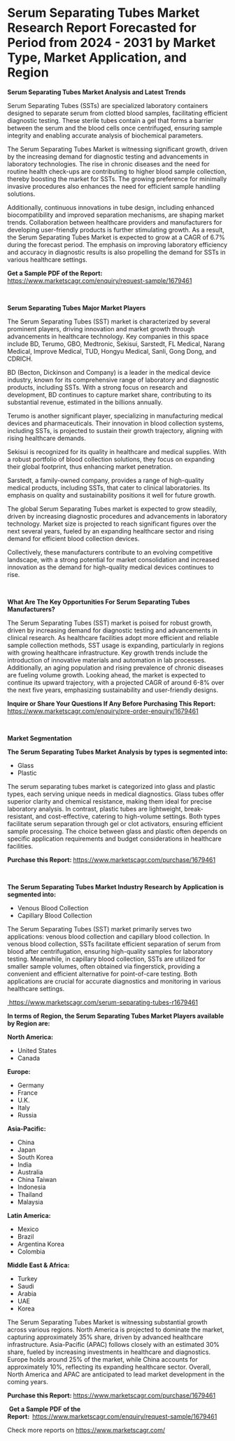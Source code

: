 <p><h1>Serum Separating Tubes Market Research Report Forecasted for Period from 2024 -  2031 by Market Type, Market Application, and Region</h1></p><p><strong>Serum Separating Tubes Market Analysis and Latest Trends</strong></p>
<p><p>Serum Separating Tubes (SSTs) are specialized laboratory containers designed to separate serum from clotted blood samples, facilitating efficient diagnostic testing. These sterile tubes contain a gel that forms a barrier between the serum and the blood cells once centrifuged, ensuring sample integrity and enabling accurate analysis of biochemical parameters. </p><p>The Serum Separating Tubes Market is witnessing significant growth, driven by the increasing demand for diagnostic testing and advancements in laboratory technologies. The rise in chronic diseases and the need for routine health check-ups are contributing to higher blood sample collection, thereby boosting the market for SSTs. The growing preference for minimally invasive procedures also enhances the need for efficient sample handling solutions.</p><p>Additionally, continuous innovations in tube design, including enhanced biocompatibility and improved separation mechanisms, are shaping market trends. Collaboration between healthcare providers and manufacturers for developing user-friendly products is further stimulating growth. As a result, the Serum Separating Tubes Market is expected to grow at a CAGR of 6.7% during the forecast period. The emphasis on improving laboratory efficiency and accuracy in diagnostic results is also propelling the demand for SSTs in various healthcare settings.</p></p>
<p><strong>Get a Sample PDF of the Report:&nbsp;</strong> <a href="https://www.marketscagr.com/enquiry/request-sample/1679461?utm_campaign=1995&utm_medium=2&utm_source=Github&utm_content=ia&utm_term=28122024&utm_id=serum-separating-tubes">https://www.marketscagr.com/enquiry/request-sample/1679461</a></p>
<p>&nbsp;</p>
<p><strong>Serum Separating Tubes Major Market Players</strong></p>
<p><p>The Serum Separating Tubes (SST) market is characterized by several prominent players, driving innovation and market growth through advancements in healthcare technology. Key companies in this space include BD, Terumo, GBO, Medtronic, Sekisui, Sarstedt, FL Medical, Narang Medical, Improve Medical, TUD, Hongyu Medical, Sanli, Gong Dong, and CDRICH.</p><p>BD (Becton, Dickinson and Company) is a leader in the medical device industry, known for its comprehensive range of laboratory and diagnostic products, including SSTs. With a strong focus on research and development, BD continues to capture market share, contributing to its substantial revenue, estimated in the billions annually.</p><p>Terumo is another significant player, specializing in manufacturing medical devices and pharmaceuticals. Their innovation in blood collection systems, including SSTs, is projected to sustain their growth trajectory, aligning with rising healthcare demands.</p><p>Sekisui is recognized for its quality in healthcare and medical supplies. With a robust portfolio of blood collection solutions, they focus on expanding their global footprint, thus enhancing market penetration.</p><p>Sarstedt, a family-owned company, provides a range of high-quality medical products, including SSTs, that cater to clinical laboratories. Its emphasis on quality and sustainability positions it well for future growth.</p><p>The global Serum Separating Tubes market is expected to grow steadily, driven by increasing diagnostic procedures and advancements in laboratory technology. Market size is projected to reach significant figures over the next several years, fueled by an expanding healthcare sector and rising demand for efficient blood collection devices.</p><p>Collectively, these manufacturers contribute to an evolving competitive landscape, with a strong potential for market consolidation and increased innovation as the demand for high-quality medical devices continues to rise.</p></p>
<p>&nbsp;</p>
<p><strong>What Are The Key Opportunities For Serum Separating Tubes Manufacturers?</strong></p>
<p><p>The Serum Separating Tubes (SST) market is poised for robust growth, driven by increasing demand for diagnostic testing and advancements in clinical research. As healthcare facilities adopt more efficient and reliable sample collection methods, SST usage is expanding, particularly in regions with growing healthcare infrastructure. Key growth trends include the introduction of innovative materials and automation in lab processes. Additionally, an aging population and rising prevalence of chronic diseases are fueling volume growth. Looking ahead, the market is expected to continue its upward trajectory, with a projected CAGR of around 6-8% over the next five years, emphasizing sustainability and user-friendly designs.</p></p>
<p><strong>Inquire or Share Your Questions If Any Before Purchasing This Report:</strong> <a href="https://www.marketscagr.com/enquiry/pre-order-enquiry/1679461?utm_campaign=1995&utm_medium=2&utm_source=Github&utm_content=ia&utm_term=28122024&utm_id=serum-separating-tubes">https://www.marketscagr.com/enquiry/pre-order-enquiry/1679461</a></p>
<p>&nbsp;</p>
<p><strong>Market Segmentation</strong></p>
<p><strong>The Serum Separating Tubes Market Analysis by types is segmented into:</strong></p>
<p><ul><li>Glass</li><li>Plastic</li></ul></p>
<p><p>The serum separating tubes market is categorized into glass and plastic types, each serving unique needs in medical diagnostics. Glass tubes offer superior clarity and chemical resistance, making them ideal for precise laboratory analysis. In contrast, plastic tubes are lightweight, break-resistant, and cost-effective, catering to high-volume settings. Both types facilitate serum separation through gel or clot activators, ensuring efficient sample processing. The choice between glass and plastic often depends on specific application requirements and budget considerations in healthcare facilities.</p></p>
<p><strong>Purchase this Report:&nbsp;</strong><a href="https://www.marketscagr.com/purchase/1679461?utm_campaign=1995&utm_medium=2&utm_source=Github&utm_content=ia&utm_term=28122024&utm_id=serum-separating-tubes">https://www.marketscagr.com/purchase/1679461</a></p>
<p>&nbsp;</p>
<p><strong>The Serum Separating Tubes Market Industry Research by Application is segmented into:</strong></p>
<p><ul><li>Venous Blood Collection</li><li>Capillary Blood Collection</li></ul></p>
<p><p>The Serum Separating Tubes (SST) market primarily serves two applications: venous blood collection and capillary blood collection. In venous blood collection, SSTs facilitate efficient separation of serum from blood after centrifugation, ensuring high-quality samples for laboratory testing. Meanwhile, in capillary blood collection, SSTs are utilized for smaller sample volumes, often obtained via fingerstick, providing a convenient and efficient alternative for point-of-care testing. Both applications are crucial for accurate diagnostics and monitoring in various healthcare settings.</p></p>
<p><a href="https://www.marketscagr.com/serum-separating-tubes-r1679461?utm_campaign=1995&utm_medium=2&utm_source=Github&utm_content=ia&utm_term=28122024&utm_id=serum-separating-tubes">&nbsp;https://www.marketscagr.com/serum-separating-tubes-r1679461</a></p>
<p><strong>In terms of Region, the Serum Separating Tubes Market Players available by Region are:</strong></p>
<p>
    <p> <strong> North America: </strong>
        <ul>
            <li>United States</li>
            <li>Canada</li>
        </ul>
        </p> 
    <p> <strong> Europe: </strong>
        <ul>
            <li>Germany</li>
            <li>France</li>
            <li>U.K.</li>
            <li>Italy</li>
            <li>Russia</li>
        </ul>
        </p> 
    <p> <strong> Asia-Pacific: </strong>
        <ul>
            <li>China</li>
            <li>Japan</li>
            <li>South Korea</li>
            <li>India</li>
            <li>Australia</li>
            <li>China Taiwan</li>
            <li>Indonesia</li>
            <li>Thailand</li>
            <li>Malaysia</li>
        </ul>
        </p> 
    <p> <strong> Latin America: </strong>
        <ul>
            <li>Mexico</li>
            <li>Brazil</li>
            <li>Argentina Korea</li>
            <li>Colombia</li>
        </ul>
        </p> 
    <p> <strong> Middle East & Africa: </strong>
        <ul>
            <li>Turkey</li>
            <li>Saudi</li>
            <li>Arabia</li>
            <li>UAE</li>
            <li>Korea</li>
        </ul>
    </p>
    </p>
<p><p>The Serum Separating Tubes Market is witnessing substantial growth across various regions. North America is projected to dominate the market, capturing approximately 35% share, driven by advanced healthcare infrastructure. Asia-Pacific (APAC) follows closely with an estimated 30% share, fueled by increasing investments in healthcare and diagnostics. Europe holds around 25% of the market, while China accounts for approximately 10%, reflecting its expanding healthcare sector. Overall, North America and APAC are anticipated to lead market development in the coming years.</p></p>
<p><strong>Purchase this Report: </strong><a href="https://www.marketscagr.com/purchase/1679461?utm_campaign=1995&utm_medium=2&utm_source=Github&utm_content=ia&utm_term=28122024&utm_id=serum-separating-tubes">https://www.marketscagr.com/purchase/1679461</a></p>
<p>&nbsp;<strong>Get a Sample PDF of the Report:&nbsp;&nbsp;</strong><a href="https://www.marketscagr.com/enquiry/request-sample/1679461?utm_campaign=1995&utm_medium=2&utm_source=Github&utm_content=ia&utm_term=28122024&utm_id=serum-separating-tubes">https://www.marketscagr.com/enquiry/request-sample/1679461</a></p>
<p><strong></strong></p>
<p>Check more reports on <a href="https://www.marketscagr.com/?utm_campaign=1995&utm_medium=2&utm_source=Github&utm_content=ia&utm_term=28122024&utm_id=serum-separating-tubes">https://www.marketscagr.com/</a></p>